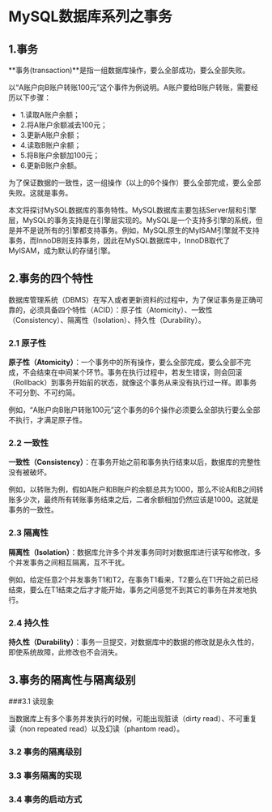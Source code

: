 # MySQL数据库系列之事务

## 1.事务

**事务(transaction)**是指一组数据库操作，要么全部成功，要么全部失败。

以“A账户向B账户转账100元”这个事件为例说明。A账户要给B账户转账，需要经历以下步骤：

* 1.读取A账户余额；
* 2.将A账户余额减去100元；
* 3.更新A账户余额；
* 4.读取B账户余额；
* 5.将B账户余额加100元；
* 6.更新B账户余额。

为了保证数据的一致性，这一组操作（以上的6个操作）要么全部完成，要么全部失败。这就是事务。

本文将探讨MySQL数据库的事务特性。MySQL数据库主要包括Server层和引擎层，MySQL的事务支持是在引擎层实现的。MySQL是一个支持多引擎的系统，但是并不是说所有的引擎都支持事务。例如，MySQL原生的MyISAM引擎就不支持事务，而InnoDB则支持事务，因此在MySQL数据库中，InnoDB取代了MyISAM，成为默认的存储引擎。

## 2.事务的四个特性

数据库管理系统（DBMS）在写入或者更新资料的过程中，为了保证事务是正确可靠的，必须具备四个特性（ACID）：原子性（Atomicity）、一致性（Consistency）、隔离性（Isolation）、持久性（Durability）。

### 2.1 原子性

**原子性（Atomicity）**：一个事务中的所有操作，要么全部完成，要么全部不完成，不会结束在中间某个环节。事务在执行过程中，若发生错误，则会回滚（Rollback）到事务开始前的状态，就像这个事务从来没有执行过一样。即事务不可分割、不可约简。

例如，“A账户向B账户转账100元”这个事务的6个操作必须要么全部执行要么全部不执行，才满足原子性。

### 2.2 一致性

**一致性（Consistency）**：在事务开始之前和事务执行结束以后，数据库的完整性没有被破坏。

例如，以转账为例，假如A账户和B账户的余额总共为1000，那么不论A和B之间转账多少次，最终所有转账事务结束之后，二者余额相加仍然应该是1000。这就是事务的一致性。

### 2.3 隔离性

**隔离性（Isolation）**：数据库允许多个并发事务同时对数据库进行读写和修改，多个并发事务之间相互隔离，互不干扰。

例如，给定任意2个并发事务T1和T2，在事务T1看来，T2要么在T1开始之前已经结束，要么在T1结束之后才才能开始，事务之间感觉不到其它的事务在并发地执行。

### 2.4 持久性

**持久性（Durability）**：事务一旦提交，对数据库中的数据的修改就是永久性的，即使系统故障，此修改也不会消失。

## 3.事务的隔离性与隔离级别

###3.1 读现象

当数据库上有多个事务并发执行的时候，可能出现脏读（dirty read）、不可重复读（non repeated read）以及幻读（phantom read）。



### 3.2 事务的隔离级别

### 3.3 事务隔离的实现

### 3.4 事务的启动方式







